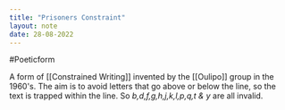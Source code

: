 ```yaml
---
title: "Prisoners Constraint"
layout: note
date: 28-08-2022
---
```

#Poeticform 

A form of [[Constrained Writing]] invented by the [[Oulipo]] group in the 1960's. The aim is to avoid letters that go above or below the line, so the text is trapped within the line. So *b,d,f,g,h,j,k,l,p,q,t & y* are all invalid.
